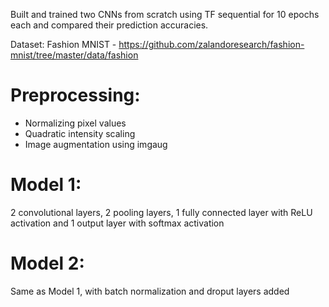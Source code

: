 Built and trained two CNNs from scratch using TF sequential for 10 epochs each and compared their prediction accuracies.

Dataset: Fashion MNIST - https://github.com/zalandoresearch/fashion-mnist/tree/master/data/fashion

# **Preprocessing**:
- Normalizing pixel values
- Quadratic intensity scaling
- Image augmentation using imgaug

# **Model 1**:
2 convolutional layers, 2 pooling layers, 1 fully connected layer with ReLU activation and 1 output layer with softmax activation

# **Model 2**:
Same as Model 1, with batch normalization and droput layers added